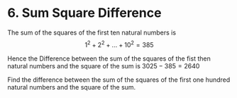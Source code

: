 # 6. Sum Square Difference


The sum of the squares of the first ten natural numbers is
$$1^2 + 2^2 + ... + 10^2 = 385$$

Hence the Difference between the sum of the squares of the fist then natural numbers and the square of the sum is $3025 - 385 = 2640$

Find the difference between the sum of the squares of the first one hundred natural numbers and the square of the sum.


